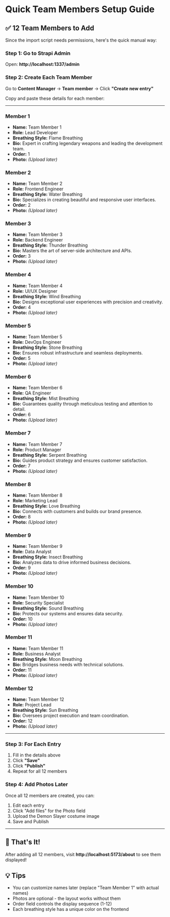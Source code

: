 # Quick Team Members Setup Guide

## ✅ 12 Team Members to Add

Since the import script needs permissions, here's the quick manual way:

### Step 1: Go to Strapi Admin
Open: **http://localhost:1337/admin**

### Step 2: Create Each Team Member

Go to **Content Manager** → **Team member** → Click **"Create new entry"**

Copy and paste these details for each member:

---

### Member 1
- **Name:** Team Member 1
- **Role:** Lead Developer
- **Breathing Style:** Flame Breathing
- **Bio:** Expert in crafting legendary weapons and leading the development team.
- **Order:** 1
- **Photo:** *(Upload later)*

### Member 2
- **Name:** Team Member 2
- **Role:** Frontend Engineer
- **Breathing Style:** Water Breathing
- **Bio:** Specializes in creating beautiful and responsive user interfaces.
- **Order:** 2
- **Photo:** *(Upload later)*

### Member 3
- **Name:** Team Member 3
- **Role:** Backend Engineer
- **Breathing Style:** Thunder Breathing
- **Bio:** Masters the art of server-side architecture and APIs.
- **Order:** 3
- **Photo:** *(Upload later)*

### Member 4
- **Name:** Team Member 4
- **Role:** UI/UX Designer
- **Breathing Style:** Wind Breathing
- **Bio:** Designs exceptional user experiences with precision and creativity.
- **Order:** 4
- **Photo:** *(Upload later)*

### Member 5
- **Name:** Team Member 5
- **Role:** DevOps Engineer
- **Breathing Style:** Stone Breathing
- **Bio:** Ensures robust infrastructure and seamless deployments.
- **Order:** 5
- **Photo:** *(Upload later)*

### Member 6
- **Name:** Team Member 6
- **Role:** QA Engineer
- **Breathing Style:** Mist Breathing
- **Bio:** Guarantees quality through meticulous testing and attention to detail.
- **Order:** 6
- **Photo:** *(Upload later)*

### Member 7
- **Name:** Team Member 7
- **Role:** Product Manager
- **Breathing Style:** Serpent Breathing
- **Bio:** Guides product strategy and ensures customer satisfaction.
- **Order:** 7
- **Photo:** *(Upload later)*

### Member 8
- **Name:** Team Member 8
- **Role:** Marketing Lead
- **Breathing Style:** Love Breathing
- **Bio:** Connects with customers and builds our brand presence.
- **Order:** 8
- **Photo:** *(Upload later)*

### Member 9
- **Name:** Team Member 9
- **Role:** Data Analyst
- **Breathing Style:** Insect Breathing
- **Bio:** Analyzes data to drive informed business decisions.
- **Order:** 9
- **Photo:** *(Upload later)*

### Member 10
- **Name:** Team Member 10
- **Role:** Security Specialist
- **Breathing Style:** Sound Breathing
- **Bio:** Protects our systems and ensures data security.
- **Order:** 10
- **Photo:** *(Upload later)*

### Member 11
- **Name:** Team Member 11
- **Role:** Business Analyst
- **Breathing Style:** Moon Breathing
- **Bio:** Bridges business needs with technical solutions.
- **Order:** 11
- **Photo:** *(Upload later)*

### Member 12
- **Name:** Team Member 12
- **Role:** Project Lead
- **Breathing Style:** Sun Breathing
- **Bio:** Oversees project execution and team coordination.
- **Order:** 12
- **Photo:** *(Upload later)*

---

### Step 3: For Each Entry

1. Fill in the details above
2. Click **"Save"**
3. Click **"Publish"**
4. Repeat for all 12 members

### Step 4: Add Photos Later

Once all 12 members are created, you can:
1. Edit each entry
2. Click "Add files" for the Photo field
3. Upload the Demon Slayer costume image
4. Save and Publish

---

## 🚀 That's It!

After adding all 12 members, visit **http://localhost:5173/about** to see them displayed!

## 💡 Tips

- You can customize names later (replace "Team Member 1" with actual names)
- Photos are optional - the layout works without them
- Order field controls the display sequence (1-12)
- Each breathing style has a unique color on the frontend
